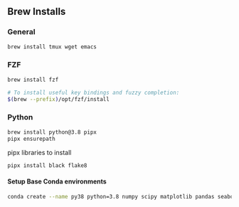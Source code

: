 ## Brew Installs

### General

```bash
brew install tmux wget emacs 
```

### FZF
```bash
brew install fzf

# To install useful key bindings and fuzzy completion:
$(brew --prefix)/opt/fzf/install
```

### Python
```bash
brew install python@3.8 pipx
pipx ensurepath
```

pipx libraries to install
```bash
pipx install black flake8
```

#### Setup Base Conda environments
```bash
conda create --name py38 python=3.8 numpy scipy matplotlib pandas seaborn jupyter jupyterlab -y
```
